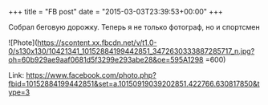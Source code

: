 +++
title = "FB post"
date = "2015-03-03T23:39:53+00:00"
+++

Собрал беговую дорожку. Теперь я не только фотограф, но и спортсмен

![Phote](https://scontent.xx.fbcdn.net/v/t1.0-0/s130x130/10421341_10152884199442851_3472630333887285717_n.jpg?oh=60b929ae9aaf0681d5f3299e293abe28&oe=595A1298 =600)


Link: https://www.facebook.com/photo.php?fbid=10152884199442851&set=a.10150919039202851.422766.630817850&type=3
